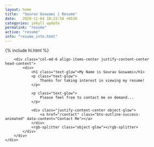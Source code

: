 ```yaml
---
layout: home
title:  "Sourav Goswami | Resume"
date:   2020-11-04 10:22:58 +0530
categories: jekyll update
permalink: "resume"
active: "resume"
info: "resume_info.html"
---
```


<div class="main">
	<div class="row">
		<div class="col-md-6 div-dp">
			<div class="div-dp-container">
				{% include hi.html %}
			</div>
		</div>

		<div class="col-md-6 align-items-center justify-content-center head-content">
			<div>
				<h1 class="text-glow">My Name is Sourav Goswami</h1>
				<p class="text-glow">
					Thanks for taking interest in viewing my resume!
				</p>

				<p class="text-glow">
					Please feel free to contact me on demand...
				</p>

				<div class="justify-content-center object-glow">
					<a href="/contact" class="btn-outline-success-animated" data-content="Contact Me"></a>
				</div>
				<rgb-splitter class="object-glow"></rgb-splitter>
			</div>
		</div>
	</div>
</div>
